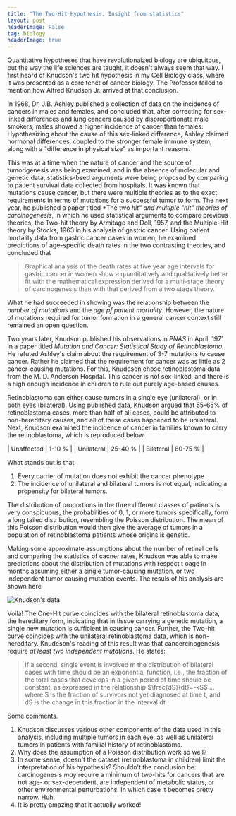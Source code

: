 ```yaml
---
title: "The Two-Hit Hypothesis: Insight from statistics"
layout: post
headerImage: False
tag: biology
headerImage: true
---
```

Quantitative hypotheses that have revolutionaized biology are ubiquitous, but the way the life sciences are taught, it doesn't always seem that way. I first heard of Knudson's two hit hypothesis in my Cell Biology class, where it was presented as a core tenet of cancer biology. The Professor failed to mention how Alfred Knudson Jr. arrived at that conclusion.

In 1968, Dr. J.B. Ashley published a collection of data on the incidence of cancers in males and females, and concluded that, after correcting for sex-linked differences and lung cancers caused by disproportionate male smokers, males showed a higher incidence of cancer than females. Hypothesizing about the cause of this sex-linked difference, Ashley claimed hormonal differences, coupled to the stronger female immune system, along with a "difference in physical size" as important reasons. 

This was at a time when the nature of cancer and the source of tumorigenesis was being examined, and in the absence of molecular and genetic data, statistics-bsed arguments were being proposed by comparing to patient survival data collected from hospitals. It was known that mutations cause cancer, but there were multiple theories as to the exact requirements in terms of mutations for a successful tumor to form. The next year, he published a paper titled *The two *hit" and multiple "hit" theories of carcinogenesis*, in which he used statistical arguments to compare previous theories, the Two-hit theory by Armitage and Doll, 1957, and the Multiple-Hit theory by Stocks, 1963 in his analysis of gastric cancer. Using patient mortality data from gastric cancer cases in women, he examined predictions of age-specific death rates in the two contrasting theories, and concluded that

> Graphical analysis of the death rates at five year age intervals for gastric cancer in women show a quantitatively and qualitatively better fit with the mathematical expression derived for a multi-stage theory of carcinogenesis than with that derived from a two stage theory.

What he had succeeded in showing was the relationship between the *number of mutations* and the *age pf patient mortality*. However, the nature of mutations required for tumor formation in a general cancer context still remained an open question.

Two years later, Knudson published his observations in *PNAS* in April, 1971 in a paper titled *Mutation and Cancer: Statistical Study of Retinoblastoma*. He refuted Ashley's claim about the requirement of 3-7 mutations to cause cancer. Rather he claimed that the requirement for cancer was as little as 2 cancer-causing mutations. For this, Knudesen chose retinoblastoma data from the M. D. Anderson Hospital. This cancer is not sex-linked, and there is a high enough incidence in children to rule out purely age-based causes.

Retinoblastoma can either cause tumors in a single eye (unilateral), or in both eyes (bilateral). Using published data, Knudson argued that 55-65% of retinoblastoma cases, more than half of all cases, could be attributed to non-hereditary causes, and all of these cases happened to be unilateral. Next, Knudson examined the incidence of cancer in families known to carry the retinoblastoma, which is reproduced below

| Unaffected | 1-10 %  |
| Unilateral | 25-40 % |
| Bilateral  | 60-75 % |
	
What stands out is that 

1. Every carrier of mutation does not exhibit the cancer phenotype
2. The incidence of unilateral and bilateral tumors is not equal, indicating a propensity for bilateral tumors.

The distribution of proportions in the three different classes of patients is very conspicuous; the probabilities of 0, 1, or more tumors specifically, form a long tailed distribution, resembling the Poisson distribution. The mean of this Poisson distribution would then give the average of tumors in a population of retinoblastoma patients whose origins is genetic. 

Making some approximate assumptions about the number of retinal cells and comparing the statistics of cacner rates, Knudson was able to make predictions about the distribution of mutations with respect t oage in months assuming either a single tumor-causing mutation, or two independent tumor causing mutation events. The resuls of his analysis are shown here

![Knudson's data]({{site.url}}/assets/images/Kundson1971.png)

Voila! The One-Hit curve coincides with the bilateral retinoblastoma data, the hereditary form, indicating that in tissue carrying a genetic mutation, a single new mutation is sufficient in causing cancer. Further, the Two-hit curve coincides with the unilateral retinoblastoma data, which is non-hereditary. Knudeson's reading of this result was that cancercinogenesis require *at least two independent mutations*. He states:

> If a second, single event is involved m the distribution of bilateral cases with time should be an exponential function, i.e., the fraction of the total cases that develops in a given period of time should be constant, as expressed in the relationship $\frac{dS}{dt}=-kS$ ... where S is the fraction of survivors not yet  diagnosed at time t, and dS is the change in this fraction in the interval dt.

Some comments.
1. Knudson discusses various other components of the data used in this analysis, including multiple tumors in each eye, as well as unilateral tumors in patients with familial history of retinoblastoma.
2. Why does the assumption of a Poisson distribution work so well? 
3. In some sense, doesn't the dataset (retinoblastoma in children) limit the interpretation of his hypothesis? Shouldn't the conclusion be: carcinogenesis *may* require a minimum of two-hits for cancers that are not age- or sex-dependent, are independent of metabolic status, or other environmental perturbations. In which case it becomes pretty narrow. Huh.
4. It is pretty amazing that it actually worked!
